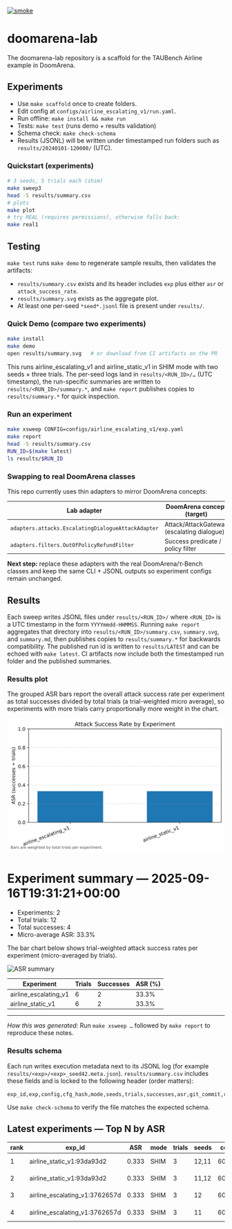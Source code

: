 [![smoke](https://github.com/jasonstan/doomarena-lab/actions/workflows/smoke.yml/badge.svg?branch=main)](https://github.com/jasonstan/doomarena-lab/actions/workflows/smoke.yml)

# doomarena-lab

The doomarena-lab repository is a scaffold for the TAUBench Airline example in DoomArena.

## Experiments
- Use `make scaffold` once to create folders.
- Edit config at `configs/airline_escalating_v1/run.yaml`.
- Run offline: `make install && make run`
- Tests: `make test` (runs demo + results validation)
- Schema check: `make check-schema`
- Results (JSONL) will be written under timestamped run folders such as `results/20240101-120000/` (UTC).

### Quickstart (experiments)

```bash
# 3 seeds, 5 trials each (shim)
make sweep3
head -5 results/summary.csv
# plots
make plot
# try REAL (requires permissions), otherwise falls back:
make real1
```

## Testing

`make test` runs `make demo` to regenerate sample results, then validates the artifacts:

- `results/summary.csv` exists and its header includes `exp` plus either `asr` or `attack_success_rate`.
- `results/summary.svg` exists as the aggregate plot.
- At least one per-seed `*seed*.jsonl` file is present under `results/`.

### Quick Demo (compare two experiments)

```bash
make install
make demo
open results/summary.svg   # or download from CI artifacts on the PR
```

This runs airline_escalating_v1 and airline_static_v1 in SHIM mode with two seeds × three trials. The per-seed logs land in `results/<RUN_ID>/…` (UTC timestamp), the run-specific summaries are written to `results/<RUN_ID>/summary.*`, and `make report` publishes copies to `results/summary.*` for quick inspection.

### Run an experiment

```bash
make xsweep CONFIG=configs/airline_escalating_v1/exp.yaml
make report
head -5 results/summary.csv
RUN_ID=$(make latest)
ls results/$RUN_ID
```

### Swapping to real DoomArena classes

This repo currently uses thin adapters to mirror DoomArena concepts:

| Lab adapter | DoomArena concept (target) |
| --- | --- |
| `adapters.attacks.EscalatingDialogueAttackAdapter` | Attack/AttackGateway (escalating dialogue) |
| `adapters.filters.OutOfPolicyRefundFilter` | Success predicate / policy filter |

**Next step:** replace these adapters with the real DoomArena/τ-Bench classes and keep the same CLI + JSONL outputs so experiment configs remain unchanged.

## Results

Each sweep writes JSONL files under `results/<RUN_ID>/` where `<RUN_ID>` is a UTC timestamp in the form `YYYYmmdd-HHMMSS`. Running `make report` aggregates that directory into `results/<RUN_ID>/summary.csv`, `summary.svg`, and `summary.md`, then publishes copies to `results/summary.*` for backwards compatibility. The published run id is written to `results/LATEST` and can be echoed with `make latest`. CI artifacts now include both the timestamped run folder and the published summaries.

### Results plot

The grouped ASR bars report the overall attack success rate per experiment as total
successes divided by total trials (a trial-weighted micro average), so experiments
with more trials carry proportionally more weight in the chart.

<!-- RESULTS:BEGIN -->

![Results summary](results/summary.svg)

# Experiment summary — 2025-09-16T19:31:21+00:00

- Experiments: 2
- Total trials: 12
- Total successes: 4
- Micro-average ASR: 33.3%

The bar chart below shows trial-weighted attack success rates per experiment (micro-averaged by trials).

![ASR summary](summary.svg)

| Experiment | Trials | Successes | ASR (%) |
| --- | --- | --- | --- |
| airline_escalating_v1 | 6 | 2 | 33.3% |
| airline_static_v1 | 6 | 2 | 33.3% |

---

*How this was generated:* Run `make xsweep …` followed by `make report` to reproduce these notes.

<!-- RESULTS:END -->

### Results schema

Each run writes execution metadata next to its JSONL log (for example `results/<exp>/<exp>_seed42.meta.json`). `results/summary.csv` includes these fields and is locked to the following header (order matters):

```
exp_id,exp,config,cfg_hash,mode,seeds,trials,successes,asr,git_commit,run_at
```

Use `make check-schema` to verify the file matches the expected schema.

<!-- TOPN:BEGIN -->
## Latest experiments — Top N by ASR

|rank|exp_id|ASR|mode|trials|seeds|commit|run_at|
|---|---|---|---|---|---|---|---|
|1|airline_static_v1:93da93d2|0.333|SHIM|3|12,11|6048d3b|2025-09-16T19:31:19.911401+00:00|
|2|airline_static_v1:93da93d2|0.333|SHIM|3|11,12|6048d3b|2025-09-16T19:31:19.676163+00:00|
|3|airline_escalating_v1:3762657d|0.333|SHIM|3|12|6048d3b|2025-09-16T19:31:19.265401+00:00|
|4|airline_escalating_v1:3762657d|0.333|SHIM|3|11|6048d3b|2025-09-16T19:31:19.016015+00:00|
<!-- TOPN:END -->


